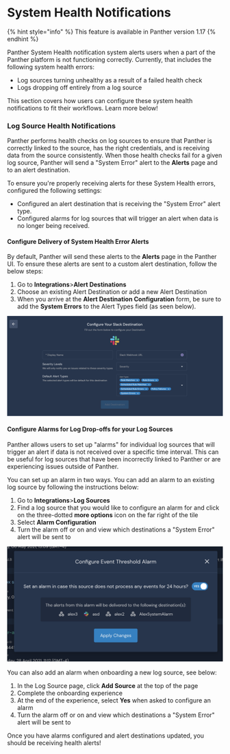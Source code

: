 # System Health Notifications

{% hint style="info" %}
This feature is available in Panther version 1.17
{% endhint %}

Panther System Health notification system alerts users when a part of the Panther platform is not functioning correctly. Currently, that includes the following system health errors:

* Log sources turning unhealthy as a result of a failed health check
* Logs dropping off entirely from a log source

This section covers how users can configure these system health notifications to fit their workflows. Learn more below!

### Log Source Health Notifications

Panther performs health checks on log sources to ensure that Panther is correctly linked to the source, has the right credentials, and is receiving data from the source consistently. When those health checks fail for a given log source, Panther will send a "System Error" alert to the **Alerts** page and to an alert destination.

To ensure you're properly receiving alerts for these System Health errors, configured the following settings:

* Configured an alert destination that is receiving the "System Error" alert type.
* Configured alarms for log sources that will trigger an alert when data is no longer being received.

#### Configure Delivery of System Health Error Alerts

By default, Panther will send these alerts to the **Alerts** page in the Panther UI. To ensure these alerts are sent to a custom alert destination, follow the below steps:

1. Go to **Integrations**&gt;**Alert Destinations**
2. Choose an existing Alert Destination or add a new Alert Destination
3. When you arrive at the **Alert Destination Configuration** form, be sure to add the **System Errors** to the Alert Types field \(as seen below\).

![](../.gitbook/assets/image%20%281%29.png)

#### Configure Alarms for Log Drop-offs for your Log Sources

Panther allows users to set up "alarms" for individual log sources that will trigger an alert if data is not received over a specific time interval. This can be useful for log sources that have been incorrectly linked to Panther or are experiencing issues outside of Panther. 

You can set up an alarm in two ways. You can add an alarm to an existing log source by following the instructions below:

1.  Go to **Integrations**&gt;**Log Sources**
2. Find a log source that you would like to configure an alarm for and click on the three-dotted **more options** icon on the far right of the tile
3. Select **Alarm Configuration**
4. Turn the alarm off or on and view which destinations a "System Error" alert will be sent to

![](../.gitbook/assets/image%20%289%29.png)

You can also add an alarm when onboarding a new log source, see below:

1. In the Log Source page, click **Add Source** at the top of the page
2. Complete the onboarding experience
3. At the end of the experience, select **Yes** when asked to configure an alarm
4. Turn the alarm off or on and view which destinations a "System Error" alert will be sent to

Once you have alarms configured and alert destinations updated, you should be receiving health alerts!

